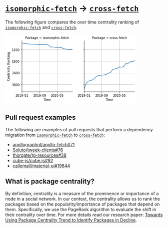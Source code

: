 # [`isomorphic-fetch`](https://www.npmjs.com/package/isomorphic-fetch) -> [`cross-fetch`](https://www.npmjs.com/package/cross-fetch)

The following figure compares the over time centrality ranking of [`isomorphic-fetch`](https://www.npmjs.com/package/isomorphic-fetch) and [`cross-fetch`](https://www.npmjs.com/package/cross-fetch).

![the centrality of isomorphic-fetch and cross-fetch](../figs/isomorphic-fetch_cross-fetch.png)

## Pull request examples

The following are examples of pull requests that perform a dependency migration from [`isomorphic-fetch`](https://www.npmjs.com/package/isomorphic-fetch) to [`cross-fetch`](https://www.npmjs.com/package/cross-fetch):

- [apollographql/apollo-fetch#71](https://github.com/apollographql/apollo-fetch/pull/71)
- [Soluto/tweek-clients#76](https://github.com/Soluto/tweek-clients/pull/76)
- [thorgate/tg-resources#38](https://github.com/thorgate/tg-resources/pull/38)
- [cube-js/cube.js#92](https://github.com/cube-js/cube.js/pull/92)
- [callemall/material-ui#19644](https://github.com/callemall/material-ui/pull/19644)

## What is package centrality?

By definition, centrality is a measure of the prominence or importance of a node in a social network.
In our context, the centrality allows us to rank the packages based on the popularity/importance of packages that depend on them.
Specifically, we use the PageRank algorithm to evaluate the shift in their centrality over time.
For more details read our research paper: [Towards Using Package Centrality Trend to Identify Packages in Decline](https://arxiv.org/abs/2107.10168).
